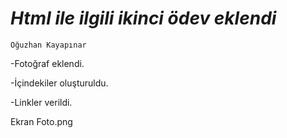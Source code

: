 
# *Html ile ilgili  ikinci ödev eklendi*

``` Oğuzhan Kayapınar ```

-Fotoğraf eklendi.

-İçindekiler oluşturuldu.

-Linkler verildi.

Ekran Foto.png
